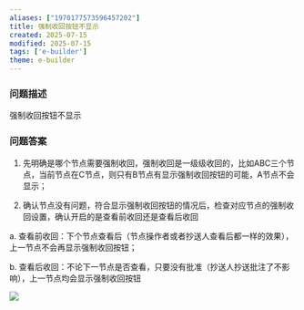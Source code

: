```yaml
---
aliases: ["1970177573596457202"]
title: 强制收回按钮不显示
created: 2025-07-15
modified: 2025-07-15
tags: ['e-builder']
theme: e-builder
---
```


### 问题描述

强制收回按钮不显示

### 问题答案

1. 先明确是哪个节点需要强制收回，强制收回是一级级收回的，比如ABC三个节点，当前节点在C节点，则只有B节点有显示强制收回按钮的可能，A节点不会显示；

2. 确认节点没有问题，符合显示强制收回按钮的情况后，检查对应节点的强制收回设置，确认开启的是查看前收回还是查看后收回

a. 查看前收回：下个节点查看后（节点操作者或者抄送人查看后都一样的效果），上一节点不会再显示强制收回按钮；

b. 查看后收回：不论下一节点是否查看，只要没有批准（抄送人抄送批注了不影响），上一节点均会显示强制收回按钮

![](https://myhelpdoc.oss-cn-heyuan.aliyuncs.com/mdimages/6bcd1b31af95e6bddaa4c6edc12752d8.jpg)